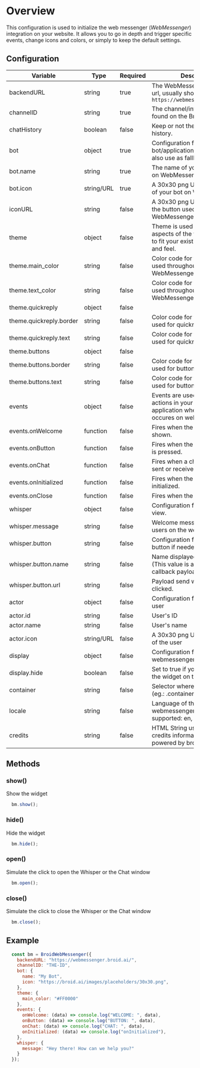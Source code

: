 # Overview

This configuration is used to initialize the web messenger (*WebMessenger*) integration on your website. It allows you to go in depth and trigger specific events, change icons and colors, or simply to keep the default settings.

## Configuration

| Variable         | Type     | Required | Description                                                                                                    |
|------------------|----------|----------|----------------------------------------------------------------------------------------------------------------|
| backendURL       | string   | true     | The WebMessenger application url, usually should always be `https://webmessenger.broid.ai/`                    |
| channelID        | string   | true     | The channel/integration ID found on the Broid dashboard.                                                       |
| chatHistory      | boolean  | false    | Keep or not the user chat history.                                                                             |
| bot              | object   | true     | Configuration for the bot/application informations also use as fallback.                                       |
| bot.name         | string   | true     | The name of your bot displayed on WebMessenger.                                                                |
| bot.icon         | string/URL | true   | A 30x30 png URL for the avatar of your bot on WebMessenger.                                                    |
| iconURL          | string   | false    | A 30x30 png URL for the icon of the button used to initialize WebMessenger.                                    |
| theme            | object   | false    | Theme is used to customize aspects of the webmessenger to fit your existing websites look and feel.            |
| theme.main_color | string   | false    | Color code for the main color used throughout WebMessenger.                                                    |
| theme.text_color | string   | false    | Color code for the text color used throughout WebMessenger.                                                    |
| theme.quickreply | object   | false    |                                                                                                                |
| theme.quickreply.border | string   | false    | Color code for the border color used for quickreply.                                                    |
| theme.quickreply.text   | string   | false    | Color code for the text color used for quickreply.                                                      |
| theme.buttons | object   | false    |                                                                                                                   |
| theme.buttons.border | string   | false    | Color code for the border color used for button.                                                           |
| theme.buttons.text   | string   | false    | Color code for the text color used for button.                                                             |
| events           | object   | false    | Events are used to trigger other actions in your Javascript application when an event occures on webmessenger. |
| events.onWelcome | function | false    | Fires when the welcome view is shown.                                                                          |
| events.onButton  | function | false    | Fires when the open view button is pressed.                                                                    |
| events.onChat    | function | false    | Fires when a chat message is sent or received.                                                                 |
| events.onInitialized    | function | false    | Fires when the widget is initialized.                                                                   |
| events.onClose    | function | false    | Fires when the chat is closed                                                                                 |
| whisper          | object   | false    | Configuration for the whisper view.                                                                            |
| whisper.message  | string   | false    | Welcome message show to users on the welcome view.                                                             |
| whisper.button   | string   | false    | Configuration for the whisper button if needed.                                                                |
| whisper.button.name | string   | false    | Name displayed for the CTA. (This value is also present in the callback payload)                            |
| whisper.button.url  | string   | false    | Payload send when the CTA is clicked.                                                                       |
| actor              | object   | false     | Configuration for identify your user                                                                        |
| actor.id           | string   | false     | User's ID                                                                                                   |
| actor.name         | string   | false     | User's name                                                                                                 |
| actor.icon         | string/URL | false   | A 30x30 png URL for the avatar of the user                                                                  |
| display            | object   | false     | Configuration for the webmessenger display.                                                                 |
| display.hide       | boolean  | false     | Set to true if you want to hide the widget on the load page.                                                |
| container          | string   | false     | Selector where inject the widget (eg.: .container or #container)                                            |
| locale             | string   | false     | Language of the webmessenger. Languages supported: en, fr, br                                               |
| credits            | string   | false     | HTML String used to display the credits information (eg.: We'r powered by broid.ai)                         |

## Methods

### show()

Show the widget

```javascript
  bm.show();
```

### hide()

Hide the widget

```javascript
  bm.hide();
```

### open()

Simulate the click to open the Whisper or the Chat window

```javascript
  bm.open();
```

### close()

Simulate the click to close the Whisper or the Chat window

```javascript
  bm.close();
```


## Example

```javascript
  const bm = BroidWebMessenger({
    backendURL: "https://webmessenger.broid.ai/",
    channelID: "THE-ID",
    bot: {
      name: "My Bot",
      icon: "https://broid.ai/images/placeholders/30x30.png",
    },
    theme: {
      main_color: "#FF0000"
    },
    events: {
      onWelcome: (data) => console.log("WELCOME: ", data),
      onButton: (data) => console.log("BUTTON: ", data),
      onChat: (data) => console.log("CHAT: ", data),
      onInitialized: (data) => console.log("onInitialized"),
    },
    whisper: {
      message: "Hey there! How can we help you?"
    }
  });

```
